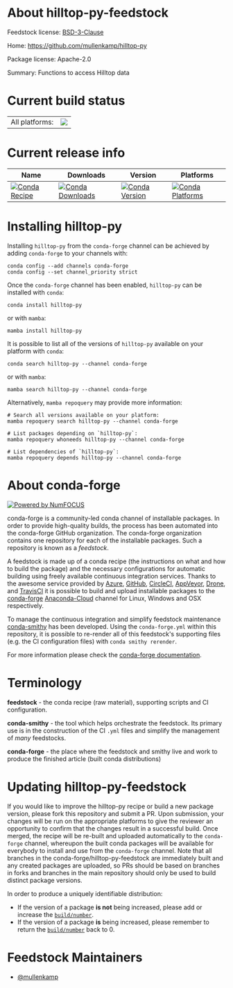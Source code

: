 About hilltop-py-feedstock
==========================

Feedstock license: [BSD-3-Clause](https://github.com/conda-forge/hilltop-py-feedstock/blob/main/LICENSE.txt)

Home: https://github.com/mullenkamp/hilltop-py

Package license: Apache-2.0

Summary: Functions to access Hilltop data

Current build status
====================


<table><tr><td>All platforms:</td>
    <td>
      <a href="https://dev.azure.com/conda-forge/feedstock-builds/_build/latest?definitionId=17579&branchName=main">
        <img src="https://dev.azure.com/conda-forge/feedstock-builds/_apis/build/status/hilltop-py-feedstock?branchName=main">
      </a>
    </td>
  </tr>
</table>

Current release info
====================

| Name | Downloads | Version | Platforms |
| --- | --- | --- | --- |
| [![Conda Recipe](https://img.shields.io/badge/recipe-hilltop--py-green.svg)](https://anaconda.org/conda-forge/hilltop-py) | [![Conda Downloads](https://img.shields.io/conda/dn/conda-forge/hilltop-py.svg)](https://anaconda.org/conda-forge/hilltop-py) | [![Conda Version](https://img.shields.io/conda/vn/conda-forge/hilltop-py.svg)](https://anaconda.org/conda-forge/hilltop-py) | [![Conda Platforms](https://img.shields.io/conda/pn/conda-forge/hilltop-py.svg)](https://anaconda.org/conda-forge/hilltop-py) |

Installing hilltop-py
=====================

Installing `hilltop-py` from the `conda-forge` channel can be achieved by adding `conda-forge` to your channels with:

```
conda config --add channels conda-forge
conda config --set channel_priority strict
```

Once the `conda-forge` channel has been enabled, `hilltop-py` can be installed with `conda`:

```
conda install hilltop-py
```

or with `mamba`:

```
mamba install hilltop-py
```

It is possible to list all of the versions of `hilltop-py` available on your platform with `conda`:

```
conda search hilltop-py --channel conda-forge
```

or with `mamba`:

```
mamba search hilltop-py --channel conda-forge
```

Alternatively, `mamba repoquery` may provide more information:

```
# Search all versions available on your platform:
mamba repoquery search hilltop-py --channel conda-forge

# List packages depending on `hilltop-py`:
mamba repoquery whoneeds hilltop-py --channel conda-forge

# List dependencies of `hilltop-py`:
mamba repoquery depends hilltop-py --channel conda-forge
```


About conda-forge
=================

[![Powered by
NumFOCUS](https://img.shields.io/badge/powered%20by-NumFOCUS-orange.svg?style=flat&colorA=E1523D&colorB=007D8A)](https://numfocus.org)

conda-forge is a community-led conda channel of installable packages.
In order to provide high-quality builds, the process has been automated into the
conda-forge GitHub organization. The conda-forge organization contains one repository
for each of the installable packages. Such a repository is known as a *feedstock*.

A feedstock is made up of a conda recipe (the instructions on what and how to build
the package) and the necessary configurations for automatic building using freely
available continuous integration services. Thanks to the awesome service provided by
[Azure](https://azure.microsoft.com/en-us/services/devops/), [GitHub](https://github.com/),
[CircleCI](https://circleci.com/), [AppVeyor](https://www.appveyor.com/),
[Drone](https://cloud.drone.io/welcome), and [TravisCI](https://travis-ci.com/)
it is possible to build and upload installable packages to the
[conda-forge](https://anaconda.org/conda-forge) [Anaconda-Cloud](https://anaconda.org/)
channel for Linux, Windows and OSX respectively.

To manage the continuous integration and simplify feedstock maintenance
[conda-smithy](https://github.com/conda-forge/conda-smithy) has been developed.
Using the ``conda-forge.yml`` within this repository, it is possible to re-render all of
this feedstock's supporting files (e.g. the CI configuration files) with ``conda smithy rerender``.

For more information please check the [conda-forge documentation](https://conda-forge.org/docs/).

Terminology
===========

**feedstock** - the conda recipe (raw material), supporting scripts and CI configuration.

**conda-smithy** - the tool which helps orchestrate the feedstock.
                   Its primary use is in the construction of the CI ``.yml`` files
                   and simplify the management of *many* feedstocks.

**conda-forge** - the place where the feedstock and smithy live and work to
                  produce the finished article (built conda distributions)


Updating hilltop-py-feedstock
=============================

If you would like to improve the hilltop-py recipe or build a new
package version, please fork this repository and submit a PR. Upon submission,
your changes will be run on the appropriate platforms to give the reviewer an
opportunity to confirm that the changes result in a successful build. Once
merged, the recipe will be re-built and uploaded automatically to the
`conda-forge` channel, whereupon the built conda packages will be available for
everybody to install and use from the `conda-forge` channel.
Note that all branches in the conda-forge/hilltop-py-feedstock are
immediately built and any created packages are uploaded, so PRs should be based
on branches in forks and branches in the main repository should only be used to
build distinct package versions.

In order to produce a uniquely identifiable distribution:
 * If the version of a package **is not** being increased, please add or increase
   the [``build/number``](https://docs.conda.io/projects/conda-build/en/latest/resources/define-metadata.html#build-number-and-string).
 * If the version of a package **is** being increased, please remember to return
   the [``build/number``](https://docs.conda.io/projects/conda-build/en/latest/resources/define-metadata.html#build-number-and-string)
   back to 0.

Feedstock Maintainers
=====================

* [@mullenkamp](https://github.com/mullenkamp/)

